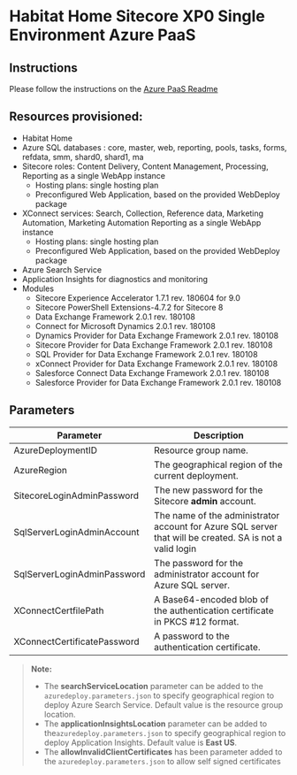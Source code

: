 # Habitat Home Sitecore XP0 Single Environment Azure PaaS

## Instructions

Please follow the instructions on the [Azure PaaS Readme](../Readme.md)

## Resources provisioned:

  * Habitat Home 
  * Azure SQL databases : core, master, web, reporting, pools, tasks, forms, refdata, smm, shard0, shard1, ma
  * Sitecore roles: Content Delivery, Content Management, Processing, Reporting as a single WebApp instance
    * Hosting plans: single hosting plan
    * Preconfigured Web Application, based on the provided WebDeploy package
  * XConnect services: Search, Collection, Reference data, Marketing Automation, Marketing Automation Reporting as a single WebApp instance
    * Hosting plans: single hosting plan
    * Preconfigured Web Application, based on the provided WebDeploy package
  * Azure Search Service
  * Application Insights for diagnostics and monitoring
  * Modules
    * Sitecore Experience Accelerator 1.7.1 rev. 180604 for 9.0
    * Sitecore PowerShell Extensions-4.7.2 for Sitecore 8
    * Data Exchange Framework 2.0.1 rev. 180108
    * Connect for Microsoft Dynamics 2.0.1 rev. 180108
    * Dynamics Provider for Data Exchange Framework 2.0.1 rev. 180108
    * Sitecore Provider for Data Exchange Framework 2.0.1 rev. 180108
    * SQL Provider for Data Exchange Framework 2.0.1 rev. 180108
    * xConnect Provider for Data Exchange Framework 2.0.1 rev. 180108
    * Salesforce Connect Data Exchange Framework 2.0.1 rev. 180108
    * Salesforce Provider for Data Exchange Framework 2.0.1 rev. 180108

## Parameters

|Parameter                                  | Description
|-------------------------------------------|---------------------------------------------------------------------------------------------
| AzureDeploymentID                         | Resource group name.
| AzureRegion                               | The geographical region of the current deployment.
| SitecoreLoginAdminPassword                | The new password for the Sitecore **admin** account.
| SqlServerLoginAdminAccount                | The name of the administrator account for Azure SQL server that will be created. SA is not a valid login
| SqlServerLoginAdminPassword               | The password for the administrator account for Azure SQL server.
| XConnectCertfilePath                      | A Base64-encoded blob of the authentication certificate in PKCS #12 format.
| XConnectCertificatePassword               | A password to the authentication certificate.


> **Note:**
> * The **searchServiceLocation** parameter can be added to the `azuredeploy.parameters.json`
> to specify geographical region to deploy Azure Search Service. Default value is the resource
> group location.
> * The **applicationInsightsLocation** parameter can be added to the`azuredeploy.parameters.json`
> to specify geographical region to deploy Application Insights. Default value is **East US**.
> * The **allowInvalidClientCertificates** has been parameter added to the `azuredeploy.parameters.json` to allow self signed certificates